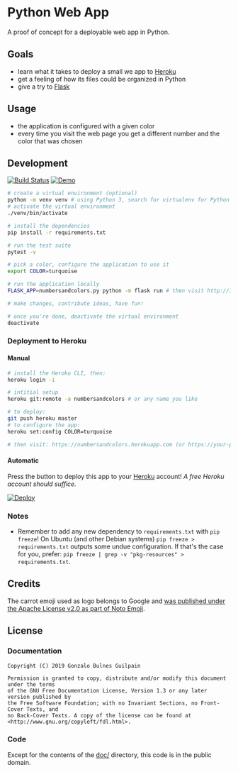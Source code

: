 Python Web App
==============

A proof of concept for a deployable web app in Python.

Goals
-----

- learn what it takes to deploy a small we app to [Heroku](https://www.heroku.com)
- get a feeling of how its files could be organized in Python
- give a try to [Flask](https://github.com/pallets/flask)

Usage
-----

- the application is configured with a given color
- every time you visit the web page you get a different number and the color that was chosen

Development
-----------

[![Build Status](https://travis-ci.org/gonzalo-bulnes/kata-python-web-app.svg?branch=master)](https://travis-ci.org/gonzalo-bulnes/kata-python-web-app)
[![Demo](https://img.shields.io/badge/demo-colorsandnumbers-7057C0.svg)](https://numbersandcolors.herokuapp.com)

```bash
# create a virtual environment (optional)
python -m venv venv # using Python 3, search for virtualenv for Python 2
# activate the virtual environment
./venv/bin/activate

# install the dependencies
pip install -r requirements.txt

# run the test suite
pytest -v

# pick a color, configure the application to use it
export COLOR=turquoise

# run the application locally
FLASK_APP=numbersandcolors.py python -m flask run # then visit http://127.0.0.1:5000

# make changes, contribute ideas, have fun!

# once you're done, deactivate the virtual environment
deactivate
```

### Deployment to Heroku

#### Manual

```bash
# install the Heroku CLI, then:
heroku login -i

# intitial setup
heroku git:remote -a numbersandcolors # or any name you like

# to deploy:
git push heroku master
# to configure the app:
heroku set:config COLOR=turquoise

# then visit: https://numbersandcolors.herokuapp.com (or https://your-preferred-name.herokuapp.com)
```

#### Automatic

Press the button to deploy this app to your [Heroku](https://heroku.com) account! _A free Heroku account should suffice._

[![Deploy](https://www.herokucdn.com/deploy/button.svg)](https://heroku.com/deploy)

### Notes

- Remember to add any new dependency to `requirements.txt` with `pip freeze`! On Ubuntu (and other Debian systems) `pip freeze > requirements.txt` outputs some undue configuration. If that's the case for you, prefer: `pip freeze | grep -v "pkg-resources" > requirements.txt`.

Credits
-------

The carrot emoji used as logo belongs to Google and [was published under the Apache License v2.0 as part of Noto Emoji](https://github.com/googlei18n/noto-emoji).

License
-------

### Documentation

    Copyright (C) 2019 Gonzalo Bulnes Guilpain

    Permission is granted to copy, distribute and/or modify this document under the terms
    of the GNU Free Documentation License, Version 1.3 or any later version published by
    the Free Software Foundation; with no Invariant Sections, no Front-Cover Texts, and
    no Back-Cover Texts. A copy of the license can be found at
    <http://www.gnu.org/copyleft/fdl.html>.

### Code

Except for the contents of the [doc/](./doc) directory, this code is in the public domain.
